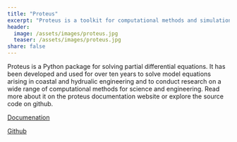 ```yaml
---
title: "Proteus"
excerpt: "Proteus is a toolkit for computational methods and simulation."
header:
  image: /assets/images/proteus.jpg
  teaser: /assets/images/proteus.jpg
share: false
---
```


Proteus is a Python package for solving partial differential
equations. It has been developed and used for over ten years to solve
model equations arising in coastal and hydrualic engineering and to
conduct research on a wide range of computational methods for science
and engineering. Read more about it on the proteus documentation
website or explore the source code on github.

[Documenation](https://proteustoolkit.org)

[Github](https://github.com/erdc/proteus)

